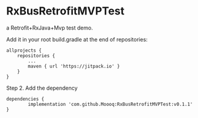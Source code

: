 # RxBusRetrofitMVPTest
a Retrofit+RxJava+Mvp test demo.

Add it in your root build.gradle at the end of repositories:

	allprojects {
		repositories {
			...
			maven { url 'https://jitpack.io' }
		}
	}
Step 2. Add the dependency

	dependencies {
	        implementation 'com.github.Moooq:RxBusRetrofitMVPTest:v0.1.1'
	}
